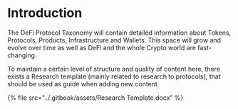 # Introduction

The DeFi Protocol Taxonomy will contain detailed information about Tokens, Protocols, Products, Infrastructure and Wallets. This space will grow and evolve over time as well as DeFi and the whole Crypto world are fast-changing.

To maintain a certain level of structure and quality of content here, there exists a Research template (mainly related to research to protocols), that should be used as guide when adding new content.

{% file src="../.gitbook/assets/Research Template.docx" %}
